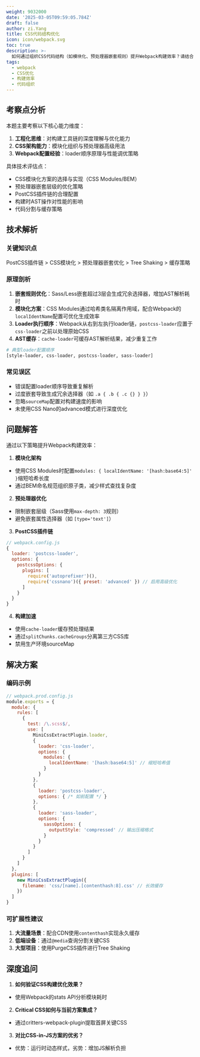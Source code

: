 ```yaml
---
weight: 9032000
date: '2025-03-05T09:59:05.784Z'
draft: false
author: zi.Yang
title: CSS代码结构优化
icon: icon/webpack.svg
toc: true
description: >-
  如何通过组织CSS代码结构（如模块化、预处理器嵌套规则）提升Webpack构建效率？请结合`css-loader`、`postcss-loader`等工具说明优化策略。
tags:
  - webpack
  - CSS优化
  - 构建效率
  - 代码组织
---
```


## 考察点分析

本题主要考察以下核心能力维度：

1. **工程化思维**：对构建工具链的深度理解与优化能力
2. **CSS架构能力**：模块化组织与预处理器高级用法
3. **Webpack配置经验**：loader顺序原理与性能调优策略

具体技术评估点：

- CSS模块化方案的选择与实现（CSS Modules/BEM）
- 预处理器嵌套层级的优化策略
- PostCSS插件链的合理配置
- 构建时AST操作对性能的影响
- 代码分割与缓存策略

## 技术解析

### 关键知识点

PostCSS插件链 > CSS模块化 > 预处理器嵌套优化 > Tree Shaking > 缓存策略

### 原理剖析

1. **嵌套规则优化**：Sass/Less嵌套超过3层会生成冗余选择器，增加AST解析耗时
2. **模块化方案**：CSS Modules通过哈希类名隔离作用域，配合Webpack的`localIdentName`配置可优化生成效率
3. **Loader执行顺序**：Webpack从右到左执行loader链，`postcss-loader`应置于`css-loader`之前以处理原始CSS
4. **AST缓存**：`cache-loader`可缓存AST解析结果，减少重复工作

```bash
# 典型loader配置顺序
[style-loader, css-loader, postcss-loader, sass-loader]
```

### 常见误区

- 错误配置loader顺序导致重复解析
- 过度嵌套导致生成冗余选择器（如 `.a { .b { .c {} } }`）
- 忽略`sourceMap`配置对构建速度的影响
- 未使用CSS Nano的advanced模式进行深度优化

## 问题解答

通过以下策略提升Webpack构建效率：

1. **模块化架构**

- 使用CSS Modules时配置`modules: { localIdentName: '[hash:base64:5]' }`缩短哈希长度
- 通过BEM命名规范组织原子类，减少样式查找复杂度

2. **预处理器优化**

- 限制嵌套层级（Sass使用`max-depth: 3`规则）
- 避免嵌套属性选择器（如 `[type='text']`）

3. **PostCSS插件链**

```javascript
// webpack.config.js
{
  loader: 'postcss-loader',
  options: {
    postcssOptions: {
      plugins: [
        require('autoprefixer')(),
        require('cssnano')({ preset: 'advanced' }) // 启用高级优化
      ]
    }
  }
}
```

4. **构建加速**

- 使用`cache-loader`缓存预处理结果
- 通过`splitChunks.cacheGroups`分离第三方CSS库
- 禁用生产环境sourceMap

## 解决方案

### 编码示例

```javascript
// webpack.prod.config.js
module.exports = {
  module: {
    rules: [
      {
        test: /\.scss$/,
        use: [
          MiniCssExtractPlugin.loader,
          {
            loader: 'css-loader',
            options: {
              modules: {
                localIdentName: '[hash:base64:5]' // 缩短哈希值
              }
            }
          },
          {
            loader: 'postcss-loader',
            options: { /* 如前配置 */ }
          },
          {
            loader: 'sass-loader',
            options: {
              sassOptions: {
                outputStyle: 'compressed' // 输出压缩格式
              }
            }
          }
        ]
      }
    ]
  },
  plugins: [
    new MiniCssExtractPlugin({
      filename: 'css/[name].[contenthash:8].css' // 长效缓存
    })
  ]
}
```

### 可扩展性建议

1. **大流量场景**：配合CDN使用`contenthash`实现永久缓存
2. **低端设备**：通过`@media`查询分割关键CSS
3. **大型项目**：使用PurgeCSS插件进行Tree Shaking

## 深度追问

1. **如何验证CSS构建优化效果？**

- 使用Webpack的stats API分析模块耗时

2. **Critical CSS如何与当前方案集成？**

- 通过critters-webpack-plugin提取首屏关键CSS

3. **对比CSS-in-JS方案的优劣？**

- 优势：运行时动态样式，劣势：增加JS解析负担
